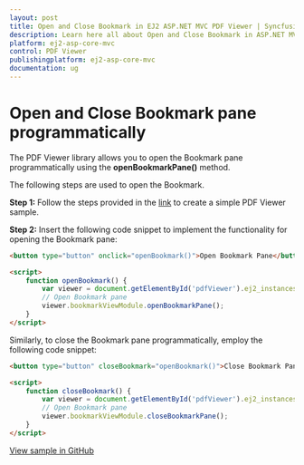 ```yaml
---
layout: post
title: Open and Close Bookmark in EJ2 ASP.NET MVC PDF Viewer | Syncfusion
description: Learn here all about Open and Close Bookmark in ASP.NET MVC PDF Viewer component of Syncfusion Essential JS 2 and more.
platform: ej2-asp-core-mvc
control: PDF Viewer
publishingplatform: ej2-asp-core-mvc
documentation: ug
---
```


# Open and Close Bookmark pane programmatically

The PDF Viewer library allows you to open the Bookmark pane programmatically using the **openBookmarkPane()** method.

The following steps are used to open the Bookmark.

**Step 1:** Follow the steps provided in the [link](https://ej2.syncfusion.com/aspnetmvc/documentation/pdfviewer/getting-started/) to create a simple PDF Viewer sample.

**Step 2:** Insert the following code snippet to implement the functionality for opening the Bookmark pane:

```html
<button type="button" onclick="openBookmark()">Open Bookmark Pane</button>

<script>
    function openBookmark() {
        var viewer = document.getElementById('pdfViewer').ej2_instances[0];
        // Open Bookmark pane
        viewer.bookmarkViewModule.openBookmarkPane();
    }
</script>
```

Similarly, to close the Bookmark pane programmatically, employ the following code snippet:

```html
<button type="button" closeBookmark="openBookmark()">Close Bookmark Pane</button>

<script>
    function closeBookmark() {
        var viewer = document.getElementById('pdfViewer').ej2_instances[0];
        // Open Bookmark pane
        viewer.bookmarkViewModule.closeBookmarkPane();
    }
</script>
```

[View sample in GitHub]()